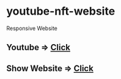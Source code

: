 # youtube-nft-website
 Responsive Website

## Youtube => [Click](https://www.youtube.com/watch?v=Nf-99id8kq0)

## Show Website => [Click]()